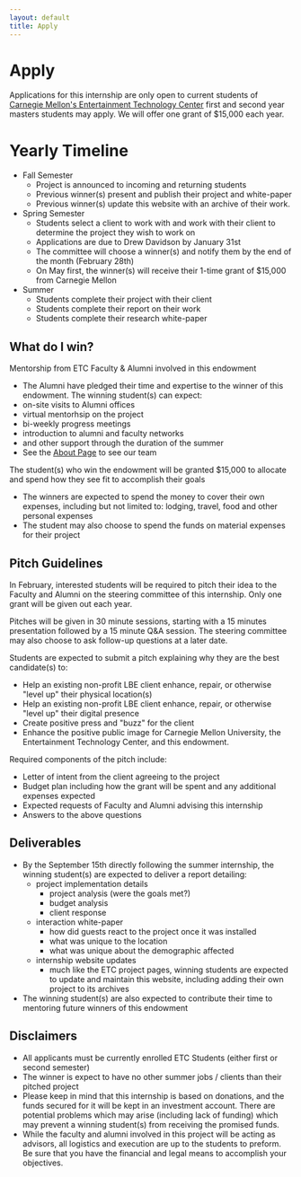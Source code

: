 ```yaml
---
layout: default
title: Apply
---
```


# Apply

Applications for this internship are only open to current students of [Carnegie Mellon's Entertainment Technology Center](http://etc.cmu.edu/) first and second year masters students may apply.  We will offer one grant of $15,000 each year.

# Yearly Timeline
* Fall Semester
  * Project is announced to incoming and returning students
  * Previous winner(s) present and publish their project and white-paper 
  * Previous winner(s) update this website with an archive of their work.
* Spring Semester
  * Students select a client to work with and work with their client to determine the project they wish to work on
  * Applications are due to Drew Davidson by January 31st
  * The committee will choose a winner(s) and notify them by the end of the month (February 28th)
  * On May first, the winner(s) will receive their 1-time grant of $15,000 from Carnegie Mellon
* Summer
  * Students complete their project with their client
  * Students complete their report on their work
  * Students complete their research white-paper

## What do I win?

Mentorship from ETC Faculty & Alumni involved in this endowment
  
- The Alumni have pledged their time and expertise to the winner of this endowment.  The winning student(s) can expect:
- on-site visits to Alumni offices
- virtual mentorhsip on the project
- bi-weekly progress meetings
- introduction to alumni and faculty networks
- and other support through the duration of the summer
- See the [About Page](/pages/about.html) to see our team

The student(s) who win the endowment will be granted $15,000 to allocate and spend how they see fit to accomplish their goals
  
- The winners are expected to spend the money to cover their own expenses, including but not limited to: lodging, travel, food and other personal expenses
- The student may also choose to spend the funds on material expenses for their project

## Pitch Guidelines

In February, interested students will be required to pitch their idea to the Faculty and Alumni on the steering committee of this internship. Only one grant will be given out each year.

Pitches will be given in 30 minute sessions, starting with a 15 minutes presentation followed by a 15 minute Q&A session.  The steering committee may also choose to ask follow-up questions at a later date.  

Students are expected to submit a pitch explaining why they are the best candidate(s) to:

- Help an existing non-profit LBE client enhance, repair, or otherwise "level up" their physical location(s)
- Help an existing non-profit LBE client enhance, repair, or otherwise "level up" their digital presence
- Create positive press and "buzz" for the client
- Enhance the positive public image for Carnegie Mellon University, the Entertainment Technology Center, and this endowment. 

Required components of the pitch include:

- Letter of intent from the client agreeing to the project
- Budget plan including how the grant will be spent and any additional expenses expected
- Expected requests of Faculty and Alumni advising this internship
- Answers to the above questions

## Deliverables

- By the September 15th directly following the summer internship, the winning student(s) are expected to deliver a report detailing:
  - project implementation details
    - project analysis (were the goals met?)
    - budget analysis
    - client response
  - interaction white-paper
    - how did guests react to the project once it was installed
    - what was unique to the location
    - what was unique about the demographic affected
  - internship website updates
    - much like the ETC project pages, winning students are expected to update and maintain this website, including adding their own project to its archives
- The winning student(s) are also expected to contribute their time to mentoring future winners of this endowment 

## Disclaimers

- All applicants must be currently enrolled ETC Students (either first or second semester)
- The winner is expect to have no other summer jobs / clients than their pitched project
- Please keep in mind that this internship is based on donations, and the funds secured for it will be kept in an investment account.  There are potential problems which may arise (including lack of funding) which may prevent a winning student(s) from receiving the promised funds.  
- While the faculty and alumni involved in this project will be acting as advisors, all logistics and execution are up to the students to preform.  Be sure that you have the financial and legal means to accomplish your objectives. 
